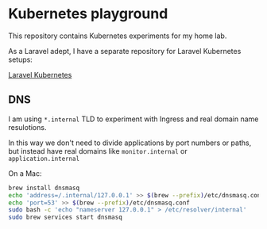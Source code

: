 # Kubernetes playground

This repository contains Kubernetes experiments for my home lab.

As a Laravel adept, I have a separate repository for Laravel Kubernetes setups:

[Laravel Kubernetes](https://github.com/axyr/laravel-kubernetes-examples)

## DNS

I am using `*.internal` TLD to experiment with Ingress and real domain name resulotions.

In this way we don't need to divide applications by port numbers or paths,
but instead have real domains like `monitor.internal` or `application.internal`

On a Mac:

```bash
brew install dnsmasq
echo 'address=/.internal/127.0.0.1' >> $(brew --prefix)/etc/dnsmasq.conf
echo 'port=53' >> $(brew --prefix)/etc/dnsmasq.conf
sudo bash -c 'echo "nameserver 127.0.0.1" > /etc/resolver/internal'
sudo brew services start dnsmasq 
```
